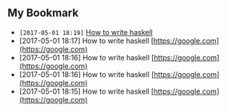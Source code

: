 ## My Bookmark

- `[2017-05-01 18:19]` [How to write haskell](https://google.com)
- [2017-05-01 18:17] How to write haskell [https://google.com](https://google.com)
- [2017-05-01 18:16] How to write haskell [https://google.com](https://google.com)
- [2017-05-01 18:16] How to write haskell [https://google.com](https://google.com)
- [2017-05-01 18:15] How to write haskell [https://google.com](https://google.com)


